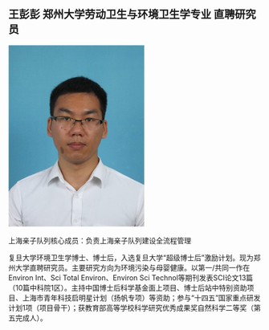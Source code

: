## **王彭彭 郑州大学劳动卫生与环境卫生学专业 直聘研究员**

<img src="image/6.jpg" style="zoom:67%;" />

上海亲子队列核心成员：负责上海亲子队列建设全流程管理

复旦大学环境卫生学博士、博士后，入选复旦大学“超级博士后”激励计划。现为郑州大学直聘研究员。主要研究方向为环境污染与母婴健康。以第一/共同一作在Environ Int、Sci Total Environ、Environ Sci Technol等期刊发表SCI论文13篇（10篇中科院1区）。主持中国博士后科学基金面上项目、博士后站中特别资助项目、上海市青年科技启明星计划（扬帆专项）等资助；参与“十四五”国家重点研发计划1项（项目骨干）；获教育部高等学校科学研究优秀成果奖自然科学二等奖（第五完成人）。 